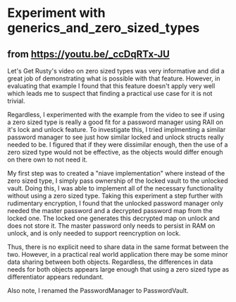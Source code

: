 # Experiment with generics_and_zero_sized_types
## from https://youtu.be/_ccDqRTx-JU

Let's Get Rusty's video on zero sized types was very informative and did a great job of demonstrating what is possible with that feature. However, in evaluating that example I found that this feature doesn't apply very well which leads me to suspect that finding a practical use case for it is not trivial.

Regardless, I experimented with the example from the video to see if using a zero sized type is really a good fit for a password manager using RAII on it's lock and unlock feature. To investigate this, I tried implmenting a similar password manager to see just how similar locked and unlock structs really needed to be. I figured that if they were dissimilar enough, then the use of a zero sized type would not be effective, as the objects would differ enough on there own to not need it.

My first step was to created a "niave implementation" where instead of the zero sized type, I simply pass ownership of the locked vault to the unlocked vault. Doing this, I was able to implement all of the necessary functionality without using a zero sized type. Taking this experiment a step further with rudimentary encryption, I found that the unlocked password manager only needed the master password and a decrypted password map from the locked one. The locked one generates this decrypted map on unlock and does not store it. The master password only needs to persist in RAM on unlock, and is only needed to support reencryption on lock.

Thus, there is no explicit need to share data in the same format between the two. However, in a practical real world application there may be some minor data sharing between both objects. Regardless, the differences in data needs for both objects appears large enough that using a zero sized type as differentiator appears redundant.

Also note, I renamed the PasswordManager to PasswordVault.
